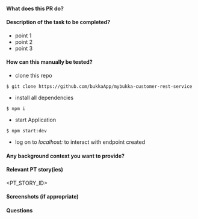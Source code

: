#### What does this PR do?
<Brief Message Usually Ticket Title>

#### Description of the task to be completed?
- point 1
- point 2
- point 3

#### How can this manually be tested?
- clone this repo
```
$ git clone https://github.com/bukkaApp/mybukka-customer-rest-service
```
- install all dependencies
```
$ npm i
```
- start Application
```
$ npm start:dev
```
- log on to _localhost:<PORT>_ to interact with endpoint created

#### Any background context you want to provide?

#### Relevant PT story(ies)
<PT_STORY_ID>

#### Screenshots (if appropriate)

#### Questions 
